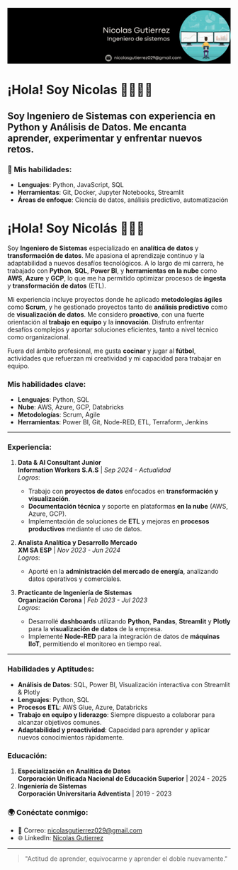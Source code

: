 <p align="center">
 <img src="https://github.com/imnicoo7/Imnicoo/blob/main/Data%20Analyst%20Linkedin%20Background%20.png" alt="drawing" width="900" />
</p>

# ¡Hola! Soy Nicolas 👋👩🏽‍💻

Soy Ingeniero de Sistemas con experiencia en **Python** y **Análisis de Datos**. Me encanta aprender, experimentar y enfrentar nuevos retos.
---

### 🌱 Mis habilidades:
- **Lenguajes**: Python, JavaScript, SQL
- **Herramientas**: Git, Docker, Jupyter Notebooks, Streamlit
- **Áreas de enfoque**: Ciencia de datos, análisis predictivo, automatización

# ¡Hola! Soy Nicolás 👋👨‍💻

Soy **Ingeniero de Sistemas** especializado en **analítica de datos** y **transformación de datos**. Me apasiona el aprendizaje continuo y la adaptabilidad a nuevos desafíos tecnológicos. A lo largo de mi carrera, he trabajado con **Python**, **SQL**, **Power BI**, y **herramientas en la nube** como **AWS**, **Azure** y **GCP**, lo que me ha permitido optimizar procesos de **ingesta** y **transformación de datos** (ETL).

Mi experiencia incluye proyectos donde he aplicado **metodologías ágiles** como **Scrum**, y he gestionado proyectos tanto de **análisis predictivo** como de **visualización de datos**. Me considero **proactivo**, con una fuerte orientación al **trabajo en equipo** y la **innovación**. Disfruto enfrentar desafíos complejos y aportar soluciones eficientes, tanto a nivel técnico como organizacional.

Fuera del ámbito profesional, me gusta **cocinar** y jugar al **fútbol**, actividades que refuerzan mi creatividad y mi capacidad para trabajar en equipo.

### Mis habilidades clave:
- **Lenguajes**: Python, SQL
- **Nube**: AWS, Azure, GCP, Databricks
- **Metodologías**: Scrum, Agile
- **Herramientas**: Power BI, Git, Node-RED, ETL, Terraform, Jenkins

---

### **Experiencia**:

1. **Data & AI Consultant Junior**  
   **Information Workers S.A.S** | *Sep 2024 - Actualidad*  
   _Logros_:  
   - Trabajo con **proyectos de datos** enfocados en **transformación y visualización**.
   - **Documentación técnica** y soporte en plataformas **en la nube** (AWS, Azure, GCP).
   - Implementación de soluciones de **ETL** y mejoras en **procesos productivos** mediante el uso de datos.

2. **Analista Analítica y Desarrollo Mercado**  
   **XM SA ESP** | *Nov 2023 - Jun 2024*  
   _Logros_:  
   - Aporté en la **administración del mercado de energía**, analizando datos operativos y comerciales.

3. **Practicante de Ingeniería de Sistemas**  
   **Organización Corona** | *Feb 2023 - Jul 2023*  
   _Logros_:  
   - Desarrollé **dashboards** utilizando **Python**, **Pandas**, **Streamlit** y **Plotly**  para la **visualización de datos** de la empresa.
   - Implementé **Node-RED** para la integración de datos de **máquinas IIoT**, permitiendo el monitoreo en tiempo real.

---

### **Habilidades y Aptitudes**:
- **Análisis de Datos**: SQL, Power BI, Visualización interactiva con Streamlit & Plotly
- **Lenguajes**: Python, SQL
- **Procesos ETL**: AWS Glue, Azure, Databricks
- **Trabajo en equipo y liderazgo**: Siempre dispuesto a colaborar para alcanzar objetivos comunes.
- **Adaptabilidad y proactividad**: Capacidad para aprender y aplicar nuevos conocimientos rápidamente.

### **Educación**:
1. **Especialización en Analítica de Datos**  
   **Corporación Unificada Nacional de Educación Superior** | 2024 - 2025
2. **Ingeniería de Sistemas**  
   **Corporación Universitaria Adventista** | 2019 - 2023

### 🌍 Conéctate conmigo:
- 📧 Correo: [nicolasgutierrez029@gmail.com](mailto:nicolasgutierrez029@gmail.com)
- 🌐 LinkedIn: [Nicolas Gutierrez](https://www.linkedin.com/in/imnicoo/)

---
> "Actitud de aprender, equivocarme y aprender el doble nuevamente."
